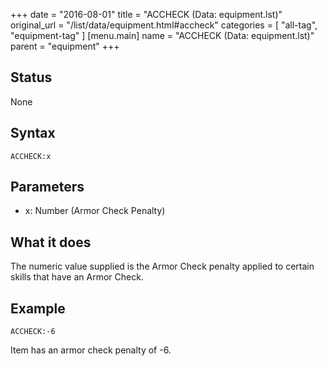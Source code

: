 +++
date = "2016-08-01"
title = "ACCHECK (Data: equipment.lst)"
original_url = "/list/data/equipment.html#accheck"
categories = [ "all-tag", "equipment-tag" ]
[menu.main]
    name = "ACCHECK (Data: equipment.lst)"
    parent = "equipment"
+++

## Status

None

## Syntax

`ACCHECK:x`

## Parameters

-   x: Number (Armor Check Penalty)



What it does
------------

The numeric value supplied is the Armor Check penalty applied to certain
skills that have an Armor Check.

Example
-------

`ACCHECK:-6`

Item has an armor check penalty of -6.

